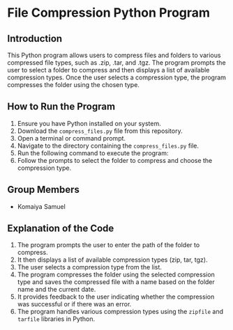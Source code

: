 # File Compression Python Program

## Introduction
This Python program allows users to compress files and folders to various compressed file types, such as .zip, .tar, and .tgz. The program prompts the user to select a folder to compress and then displays a list of available compression types. Once the user selects a compression type, the program compresses the folder using the chosen type.

## How to Run the Program
1. Ensure you have Python installed on your system.
2. Download the `compress_files.py` file from this repository.
3. Open a terminal or command prompt.
4. Navigate to the directory containing the `compress_files.py` file.
5. Run the following command to execute the program:
6. Follow the prompts to select the folder to compress and choose the compression type.

## Group Members
- Komaiya Samuel

## Explanation of the Code
1. The program prompts the user to enter the path of the folder to compress.
2. It then displays a list of available compression types (zip, tar, tgz).
3. The user selects a compression type from the list.
4. The program compresses the folder using the selected compression type and saves the compressed file with a name based on the folder name and the current date.
5. It provides feedback to the user indicating whether the compression was successful or if there was an error.
6. The program handles various compression types using the `zipfile` and `tarfile` libraries in Python.
